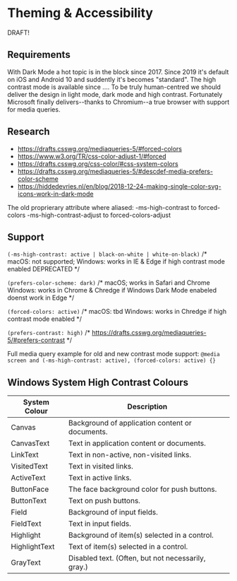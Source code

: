 # Theming &amp; Accessibility

DRAFT!

## Requirements

With Dark Mode a hot topic is in the block since 2017. Since 2019 it's default on iOS and Android 10 and suddently it's becomes "standard". The high contrast mode is available since ....
To be truly human-centred we should deliver the design in light mode, dark mode and high contrast. Fortunately Microsoft finally delivers--thanks to Chromium--a true browser with support for media queries.

## Research
* https://drafts.csswg.org/mediaqueries-5/#forced-colors
* https://www.w3.org/TR/css-color-adjust-1/#forced
* https://drafts.csswg.org/css-color/#css-system-colors
* https://drafts.csswg.org/mediaqueries-5/#descdef-media-prefers-color-scheme	
* https://hiddedevries.nl/en/blog/2018-12-24-making-single-color-svg-icons-work-in-dark-mode

The old proprierary attribute where aliased:
-ms-high-contrast to forced-colors
-ms-high-contrast-adjust to forced-colors-adjust
	
## Support
```(-ms-high-contrast: active | black-on-white | white-on-black)```
/*	macOS: not supported;
    Windows: works in IE &amp; Edge if high contrast mode enabled DEPRECATED */
	
```(prefers-color-scheme: dark)```
/*	macOS; works in Safari and Chrome
    Windows: works in Chrome & Chredge if Windows Dark Mode enabeled
		doenst work in Edge */
		
```(forced-colors: active)```
/*	macOS: tbd
		Windows: works in Chredge if high contrast mode enabled */
		
```(prefers-contrast: high)```
	/* https://drafts.csswg.org/mediaqueries-5/#prefers-contrast */

Full media query example for old and new contrast mode support:
```@media screen and (-ms-high-contrast: active), (forced-colors: active) {}```

## Windows System High Contrast Colours
| System Colour | Description |
|---|---|
| Canvas | Background of application content or documents.  |
| CanvasText | Text in application content or documents. |
| LinkText | Text in non-active, non-visited links. |
| VisitedText | Text in visited links. |
| ActiveText | Text in active links. |
| ButtonFace | The face background color for push buttons. |
| ButtonText | Text on push buttons. |
| Field | Background of input fields. |
| FieldText | Text in input fields. |
| Highlight | Background of item(s) selected in a control. |
| HighlightText | Text of item(s) selected in a control. |
| GrayText | Disabled text. (Often, but not necessarily, gray.) |
